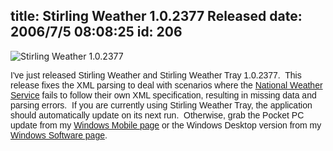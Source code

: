 title: Stirling Weather 1.0.2377 Released
date: 2006/7/5 08:08:25
id: 206
---
![Stirling Weather 1.0.2377](/journal_images/StirlingWeatherTray102377.jpg)

<font face="Arial">I've just released Stirling Weather and Stirling Weather Tray 1.0.2377.  This release fixes the XML parsing to deal with scenarios where the [National Weather Service](http://www.weather.gov) fails to follow their own XML specification, resulting in missing data and parsing errors.  If you are currently using Stirling Weather Tray, the application should automatically update on its next run.  Otherwise, grab the Pocket PC update from my [Windows Mobile page](WindowsMobileSoftware.aspx) or the Windows Desktop version from my [Windows Software page](Windows.aspx).</font>
